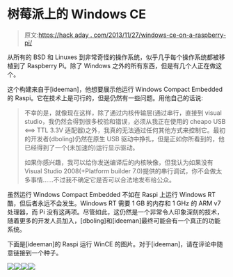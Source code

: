 # 树莓派上的 Windows CE

> 原文:[https://hack aday . com/2013/11/27/windows-ce-on-a-raspberry-pi/](https://hackaday.com/2013/11/27/windows-ce-on-a-raspberry-pi/)

从所有的 BSD 和 Linuxes 到非常奇怪的操作系统，似乎几乎每个操作系统都被移植到了 Raspberry Pi。除了 Windows 之外的所有东西，但是有几个人正在做这个。

这个构建来自于[ideeman]，他想要展示他运行 Windows Compact Embedded 的 Raspi。它在技术上是可行的，但是仍然有一些问题。用他自己的话说:

> 不幸的是，就像现在这样，除了通过内核传输层(通过串行，直接到 visual studio，我仍然会得到很多校验和错误，必须从我正在使用的 cheapo USB <==> TTL 3.3V 适配器)之外，我真的无法通过任何其他方式来控制它。最初的开发者(dboling)仍然在原生 USB 驱动中挣扎，但是正如你所看到的，他已经得到了一个(未加速的)运行显示驱动。
> 
> 如果你感兴趣，我可以给你发送编译后的内核映像，但我认为如果没有 Visual Studio 2008(+Platform builder 7.0)提供的串行调试，你不会做太多事情……不过我不确定它是否可以合法地发布给公众。

虽然运行 Windows Compact Embedded 不如在 Raspi 上运行 Windows RT 酷，但后者永远不会发生。Windows RT 需要 1 GB 的内存和 1 GHz 的 ARM v7 处理器，而 Pi 没有这两项。尽管如此，这仍然是一个非常令人印象深刻的技术，随着更多的开发人员加入，[dboling]和[ideeman]最终可能会有一个真正的功能系统。

下面是[ideeman]的 Raspi 运行 WinCE 的图片。对于[ideeman]，请在评论中随意链接到一个种子。

[![](../Images/22cf5a8d0f4b8b94749192f009aea3d2.png)](https://hackaday.com/2013/11/27/windows-ce-on-a-raspberry-pi/dsc_0616/)[![](../Images/53447b2a8c41d3b7946487f390f96d1e.png)](https://hackaday.com/2013/11/27/windows-ce-on-a-raspberry-pi/dsc_0614/)[![](../Images/6ee32ae8986bbbfa490baf71058f433f.png)](https://hackaday.com/2013/11/27/windows-ce-on-a-raspberry-pi/dsc_0613/)[![](../Images/ea336e08617c0ff063f3d27f721b70de.png)](https://hackaday.com/2013/11/27/windows-ce-on-a-raspberry-pi/dsc_0615/)